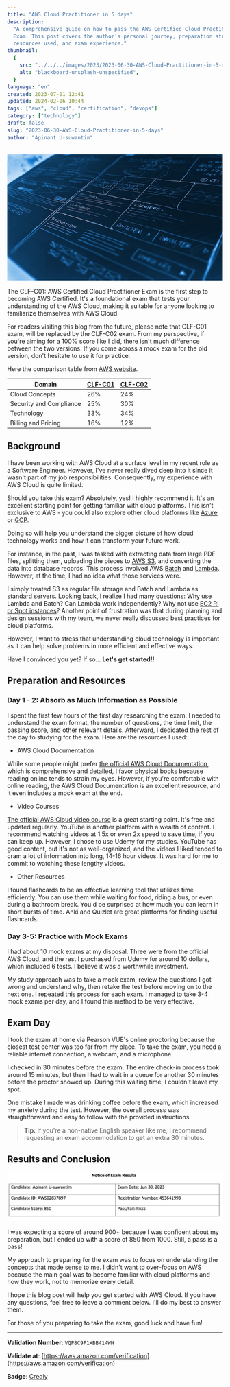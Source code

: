 ```yaml
---
title: "AWS Cloud Practitioner in 5 days"
description:
  "A comprehensive guide on how to pass the AWS Certified Cloud Practitioner
  Exam. This post covers the author's personal journey, preparation strategies,
  resources used, and exam experience."
thumbnail:
  {
    src: "../../../images/2023/2023-06-30-AWS-Cloud-Practitioner-in-5-days/blackboard-unsplash-unspecified.jpeg",
    alt: "blackboard-unsplash-unspecified",
  }
language: "en"
created: 2023-07-01 12:41
updated: 2024-02-06 10:44
tags: ["aws", "cloud", "certification", "devops"]
category: ["technology"]
draft: false
slug: "2023-06-30-AWS-Cloud-Practitioner-in-5-days"
author: "Apinant U-suwantim"
---
```


![blackboard-unsplash-unspecified](../../../images/2023/2023-06-30-AWS-Cloud-Practitioner-in-5-days/blackboard-unsplash-unspecified.jpeg)

The CLF-C01: AWS Certified Cloud Practitioner Exam is the first step to becoming
AWS Certified. It's a foundational exam that tests your understanding of the AWS
Cloud, making it suitable for anyone looking to familiarize themselves with AWS
Cloud.

For readers visiting this blog from the future, please note that CLF-C01 exam,
will be replaced by the CLF-C02 exam. From my perspective, if you're aiming for
a 100% score like I did, there isn't much difference between the two versions.
If you come across a mock exam for the old version, don't hesitate to use it for
practice.

Here the comparison table from
[AWS website](https://aws.amazon.com/certification/certified-cloud-practitioner/).

| Domain                  | [CLF-C01](https://d1.awsstatic.com/training-and-certification/docs-cloud-practitioner/AWS-Certified-Cloud-Practitioner_Exam-Guide.pdf) | [CLF-C02](https://d1.awsstatic.com/training-and-certification/docs-cloud-practitioner/AWS-Certified-Cloud-Practitioner_Exam-Guide_C02.pdf) |
| ----------------------- | -------------------------------------------------------------------------------------------------------------------------------------- | ------------------------------------------------------------------------------------------------------------------------------------------ |
| Cloud Concepts          | 26%                                                                                                                                    | 24%                                                                                                                                        |
| Security and Compliance | 25%                                                                                                                                    | 30%                                                                                                                                        |
| Technology              | 33%                                                                                                                                    | 34%                                                                                                                                        |
| Billing and Pricing     | 16%                                                                                                                                    | 12%                                                                                                                                        |

## Background

I have been working with AWS Cloud at a surface level in my recent role as a
Software Engineer. However, I've never really dived deep into it since it wasn't
part of my job responsibilities. Consequently, my experience with AWS Cloud is
quite limited.

Should you take this exam? Absolutely, yes! I highly recommend it. It's an
excellent starting point for getting familiar with cloud platforms. This isn't
exclusive to AWS - you could also explore other cloud platforms like
[Azure](https://azure.microsoft.com/en-us) or [GCP](https://cloud.google.com/).

Doing so will help you understand the bigger picture of how cloud technology
works and how it can transform your future work.

For instance, in the past, I was tasked with extracting data from large PDF
files, splitting them, uploading the pieces to
[AWS S3](https://aws.amazon.com/s3/), and converting the data into database
records. This process involved AWS [Batch](https://aws.amazon.com/batch/) and
[Lambda](https://aws.amazon.com/lambda/). However, at the time, I had no idea
what those services were.

I simply treated S3 as regular file storage and Batch and Lambda as standard
servers. Looking back, I realize I had many questions: Why use Lambda and Batch?
Can Lambda work independently? Why not use
[EC2 RI or Spot instances](https://aws.amazon.com/ec2/instance-types/)? Another
point of frustration was that during planning and design sessions with my team,
we never really discussed best practices for cloud platforms.

However, I want to stress that understanding cloud technology is important as it
can help solve problems in more efficient and effective ways.

Have I convinced you yet? If so... **Let's get started!!**

## Preparation and Resources

### Day 1 - 2: Absorb as Much Information as Possible

I spent the first few hours of the first day researching the exam. I needed to
understand the exam format, the number of questions, the time limit, the passing
score, and other relevant details. Afterward, I dedicated the rest of the day to
studying for the exam. Here are the resources I used:

- AWS Cloud Documentation

While some people might prefer
[the official AWS Cloud Documentation](https://explore.skillbuilder.aws/learn/course/external/view/elearning/134/aws-cloud-practitioner-essentials),
which is comprehensive and detailed, I favor physical books because reading
online tends to strain my eyes. However, if you're comfortable with online
reading, the AWS Cloud Documentation is an excellent resource, and it even
includes a mock exam at the end.

- Video Courses

[The official AWS Cloud video course](https://explore.skillbuilder.aws/) is a
great starting point. It's free and updated regularly. YouTube is another
platform with a wealth of content. I recommend watching videos at 1.5x or even
2x speed to save time, if you can keep up. However, I chose to use Udemy for my
studies. YouTube has good content, but it's not as well-organized, and the
videos I liked tended to cram a lot of information into long, 14-16 hour videos.
It was hard for me to commit to watching these lengthy videos.

- Other Resources

I found flashcards to be an effective learning tool that utilizes time
efficiently. You can use them while waiting for food, riding a bus, or even
during a bathroom break. You'd be surprised at how much you can learn in short
bursts of time. Anki and Quizlet are great platforms for finding useful
flashcards.

### Day 3-5: Practice with Mock Exams

I had about 10 mock exams at my disposal. Three were from the official AWS
Cloud, and the rest I purchased from Udemy for around 10 dollars, which included
6 tests. I believe it was a worthwhile investment.

My study approach was to take a mock exam, review the questions I got wrong and
understand why, then retake the test before moving on to the next one. I
repeated this process for each exam. I managed to take 3-4 mock exams per day,
and I found this method to be very effective.

## Exam Day

I took the exam at home via Pearson VUE's online proctoring because the closest
test center was too far from my place. To take the exam, you need a reliable
internet connection, a webcam, and a microphone.

I checked in 30 minutes before the exam. The entire check-in process took around
15 minutes, but then I had to wait in a queue for another 30 minutes before the
proctor showed up. During this waiting time, I couldn't leave my spot.

One mistake I made was drinking coffee before the exam, which increased my
anxiety during the test. However, the overall process was straightforward and
easy to follow with the provided instructions.

> **Tip:** If you're a non-native English speaker like me, I recommend
> requesting an exam accommodation to get an extra 30 minutes.

## Results and Conclusion

![aws-cloud-practitioner-score-voidbox.io-loneexile](../../../images/2023/2023-06-30-AWS-Cloud-Practitioner-in-5-days/aws-cloud-practitioner-score-voidbox.io-loneexile.png)

I was expecting a score of around 900+ because I was confident about my
preparation, but I ended up with a score of 850 from 1000. Still, a pass is a
pass!

My approach to preparing for the exam was to focus on understanding the concepts
that made sense to me. I didn't want to over-focus on AWS because the main goal
was to become familiar with cloud platforms and how they work, not to memorize
every detail.

I hope this blog post will help you get started with AWS Cloud. If you have any
questions, feel free to leave a comment below. I'll do my best to answer them.

For those of you preparing to take the exam, good luck and have fun!

---

**Validation Number**: `VQP8C9F1XBB414WH`

**Validate at**:
[https://aws.amazon.com/verification](https://aws.amazon.com/verification)

**Badge**:
[Credly](https://www.credly.com/badges/adb67daa-9fa7-4ad4-8854-49f6693152ce/public_url)
